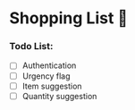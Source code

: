# Shopping List 📃

### Todo List:

- [ ] Authentication
- [ ] Urgency flag
- [ ] Item suggestion
- [ ] Quantity suggestion
